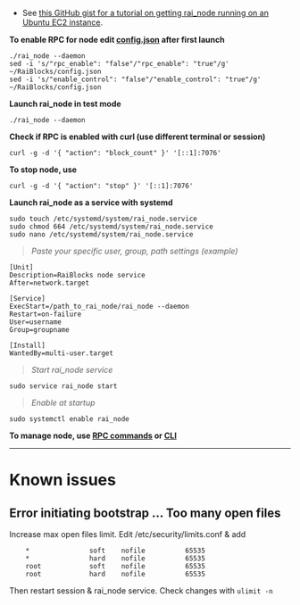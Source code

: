 * See [this GitHub gist for a tutorial on getting rai_node running on an Ubuntu EC2 instance](https://gist.github.com/numtel/96dd51106f0e7e25c50dcf4a4f119499).

**To enable RPC for node edit [config.json](https://github.com/clemahieu/raiblocks/wiki/config.json) after first launch**   

    ./rai_node --daemon  
    sed -i 's/"rpc_enable": "false"/"rpc_enable": "true"/g' ~/RaiBlocks/config.json   
    sed -i 's/"enable_control": "false"/"enable_control": "true"/g' ~/RaiBlocks/config.json  

**Launch rai_node in test mode**   

    ./rai_node --daemon

**Check if RPC is enabled with curl (use different terminal or session)**   

    curl -g -d '{ "action": "block_count" }' '[::1]:7076'

**To stop node, use**   

    curl -g -d '{ "action": "stop" }' '[::1]:7076'

**Launch rai_node as a service with systemd**   

    sudo touch /etc/systemd/system/rai_node.service   
    sudo chmod 664 /etc/systemd/system/rai_node.service   
    sudo nano /etc/systemd/system/rai_node.service   

>_Paste your specific user, group, path settings (example)_   
    
    [Unit]
    Description=RaiBlocks node service
    After=network.target
    
    [Service]
    ExecStart=/path_to_rai_node/rai_node --daemon
    Restart=on-failure
    User=username
    Group=groupname

    [Install]
    WantedBy=multi-user.target
>_Start rai_node service_    

    sudo service rai_node start

>_Enable at startup_    

    sudo systemctl enable rai_node
    
    
**To manage node, use [RPC commands](https://github.com/clemahieu/raiblocks/wiki/RPC-protocol) or [CLI](https://github.com/clemahieu/raiblocks/wiki/Command-line-interface)**  

***

# Known issues  
## Error initiating bootstrap ... Too many open files
Increase max open files limit. Edit /etc/security/limits.conf & add    
```
    *               soft    nofile          65535    
    *               hard    nofile          65535    
    root            soft    nofile          65535    
    root            hard    nofile          65535    
```
Then restart session & rai_node service. Check changes with `ulimit -n`